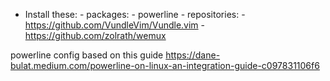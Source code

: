 - Install these:
        - packages:
                - powerline
        - repositories:
                - https://github.com/VundleVim/Vundle.vim
                - https://github.com/zolrath/wemux

powerline config based on this guide
https://dane-bulat.medium.com/powerline-on-linux-an-integration-guide-c097831106f6
